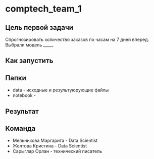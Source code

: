 # comptech_team_1

## Цель первой задачи 
Спрогнозировать количество заказов по часам на 7 дней вперед. 
Выбрали модель _____


## Как запустить


## Папки
- data - исходные и результуюрующие файлы
- notebook - 


## Результат


## Команда

- Мельникова Маргарита - Data Scientist
- Желтова Кристина - Data Scientist
- Сарыглар Орлан - технический писатель
